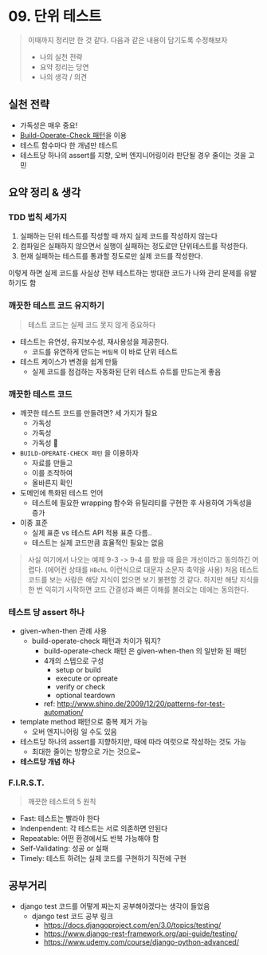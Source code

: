# 09. 단위 테스트

> 이때까지 정리만 한 것 같다.
> 다음과 같은 내용이 담기도록 수정해보자
>
> - 나의 실천 전략
> - 요약 정리는 당연
> - 나의 생각 / 의견

## 실천 전략

- 가독성은 매우 중요!
- [Build-Operate-Check 패턴](http://www.shino.de/2009/12/20/patterns-for-test-automation/)을 이용
- 테스트 함수마다 한 개념만 테스트
- 테스트당 하나의 assert를 지향, 오버 엔지니어링이라 판단될 경우 줄이는 것을 고민

## 요약 정리 & 생각

### TDD 법칙 세가지

1. 실패하는 단위 테스트를 작성할 때 까지 실제 코드를 작성하지 않는다
1. 컴파일은 실패하지 않으면서 실행이 실패하는 정도로만 단위테스트를 작성한다.
1. 현재 실패하는 테스트를 통과할 정도로만 실제 코드를 작성한다.

이렇게 하면 실제 코드를 사실상 전부 테스트하는 방대한 코드가 나와 관리 문제를 유발하기도 함

### 깨끗한 테스트 코드 유지하기

> 테스트 코드는 실제 코드 못지 않게 중요하다

- 테스트는 유연성, 유지보수성, 재사용성을 제공한다.
  - 코드를 유연하게 만드는 `버팀목` 이 바로 단위 테스트
- 테스트 케이스가 변경을 쉽게 만듦
  - 실제 코드를 점검하는 자동화된 단위 테스트 슈트를 만드는게 좋음

### 깨끗한 테스트 코드

- 깨끗한 테스트 코드를 만들려면? 세 가지가 필요
  - 가독성
  - 가독성
  - 가독성 🧐
- `BUILD-OPERATE-CHECK 패턴` 을 이용하자
  - 자료를 만들고
  - 이를 조작하여
  - 올바른지 확인
- 도메인에 특화된 테스트 언어
  - 테스트에 필요한 wrapping 함수와 유틸리티를 구현한 후 사용하여 가독성을 증가
- 이중 표준
  - 실제 표준 vs 테스트 API 적용 표준 다름..
  - 테스트는 실제 코드만큼 효율적인 필요는 없음

> 사실 여기에서 나오는 예제 9-3 -> 9-4 를 봤을 때 옳은 개선이라고 동의하긴 어렵다. (에어컨 상태를 `HBchL` 이런식으로 대문자 소문자 축약을 사용) 처음 테스트 코드를 보는 사람은 해당 지식이 없으면 보기 불편할 것 같다. 하지만 해당 지식을 한 번 익히기 시작하면 코드 간결성과 빠른 이해를 불러오는 데에는 동의한다.

### 테스트 당 assert 하나

- given-when-then 관례 사용
  - build-operate-check 패턴과 차이가 뭐지?
    - build-operate-check 패턴 은 given-when-then 의 일반화 된 패턴
    - 4개의 스텝으로 구성
      - setup or build
      - execute or opreate
      - verify or check
      - optional teardown
    - ref: http://www.shino.de/2009/12/20/patterns-for-test-automation/
- template method 패턴으로 중복 제거 가능
  - 오버 엔지니어링 일 수도 있음
- 테스트당 하나의 assert를 지향하지만, 때에 따라 여럿으로 작성하는 것도 가능
  - 최대한 줄이는 방향으로 가는 것으로~
- **테스트당 개념 하나**

### F.I.R.S.T.

> 깨끗한 테스트의 5 원칙

- Fast: 테스트는 빨라야 한다
- Indenpendent: 각 테스트는 서로 의존하면 안된다
- Repeatable: 어떤 환경에서도 반복 가능해야 함
- Self-Validating: 성공 or 실패
- Timely: 테스트 하려는 실제 코드를 구현하기 직전에 구현

## 공부거리

- django test 코드를 어떻게 짜는지 공부해야겠다는 생각이 들었음
  - django test 코드 공부 링크
    - https://docs.djangoproject.com/en/3.0/topics/testing/
    - https://www.django-rest-framework.org/api-guide/testing/
    - https://www.udemy.com/course/django-python-advanced/ 
